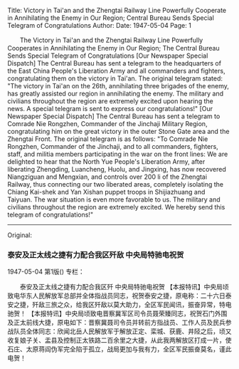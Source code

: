Title: Victory in Tai'an and the Zhengtai Railway Line Powerfully Cooperate in Annihilating the Enemy in Our Region; Central Bureau Sends Special Telegram of Congratulations
Author:
Date: 1947-05-04
Page: 1

　　The Victory in Tai'an and the Zhengtai Railway Line Powerfully Cooperates in Annihilating the Enemy in Our Region; The Central Bureau Sends Special Telegram of Congratulations
    [Our Newspaper Special Dispatch] The Central Bureau has sent a telegram to the headquarters of the East China People's Liberation Army and all commanders and fighters, congratulating them on the victory in Tai'an. The original telegram stated: "The victory in Tai'an on the 26th, annihilating three brigades of the enemy, has greatly assisted our region in annihilating the enemy. The military and civilians throughout the region are extremely excited upon hearing the news. A special telegram is sent to express our congratulations!"
    [Our Newspaper Special Dispatch] The Central Bureau has sent a telegram to Comrade Nie Rongzhen, Commander of the Jinchaji Military Region, congratulating him on the great victory in the outer Stone Gate area and the Zhengtai Front. The original telegram is as follows: "To Comrade Nie Rongzhen, Commander of the Jinchaji, and to all commanders, fighters, staff, and militia members participating in the war on the front lines: We are delighted to hear that the North Yue People's Liberation Army, after liberating Zhengding, Luancheng, Huolu, and Jingxing, has now recovered Niangziguan and Mengxian, and controls over 200 li of the Zhengtai Railway, thus connecting our two liberated areas, completely isolating the Chiang Kai-shek and Yan Xishan puppet troops in Shijiazhuang and Taiyuan. The war situation is even more favorable to us. The military and civilians throughout the region are extremely excited. We hereby send this telegram of congratulations!"



<hr /> 

Original: 


### 泰安及正太线之捷有力配合我区歼敌  中央局特驰电祝贺

1947-05-04
第1版()
专栏：

　　泰安及正太线之捷有力配合我区歼
    中央局特驰电祝贺
    【本报特讯】中央局顷致电华东人民解放军总部并全体指战员同志，祝贺泰安之捷，原电称：二十六日泰安之捷，歼敌三旅之众，给我区歼敌以莫大助力，全区军民闻讯，振奋异常，特电驰贺！
    【本报特讯】中央局顷致电晋察冀军区司令员聂荣臻同志，祝贺石门外围及正太前线大捷，原电如下：晋察冀聂司令员并转前方指战员、工作人员及民兵参战队员全体同志：欣闻北岳人民解放军于解放正定、栾城、获鹿、井陉之后，顷又收复娘子关、盂县及控制正太铁路二百余里之大捷，从此我两解放区打成一片，使石庄、太原蒋阎伪军完全陷于孤立，战局更加与我有力，全区军民振奋莫名，谨此电贺！
